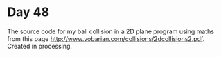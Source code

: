 # Day 48
The source code for my ball collision in a 2D plane program using maths from this page http://www.vobarian.com/collisions/2dcollisions2.pdf. Created in processing.
